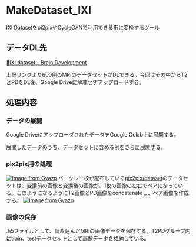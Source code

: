 # MakeDataset_IXI
IXI Datasetをpi2pixやCycleGANで利用できる形に変換するツール

## データDL先
🔗[IXI dataset - Brain Development](https://brain-development.org/ixi-dataset/)

上記リンクより600例のMRIのデータセットがDLできる。今回はその中からT2とPDをDL後、Google Driveに解凍せずアップロードする。

## 処理内容
### データの展開
Google DriveにアップローダされたデータをGoogle Colab上に展開する。

展開したデータのうち、データセットに含める例をさらに展開する。

### pix2pix用の処理
[![Image from Gyazo](https://i.gyazo.com/27b4dcff32749be36a1cd5c6972ddc41.png)](https://gyazo.com/27b4dcff32749be36a1cd5c6972ddc41)
バークレー校が配布している[pix2pix/dataset](https://people.eecs.berkeley.edu/~tinghuiz/projects/pix2pix/datasets/)のデータセットは、変換前の画像と変換後の画像が、1枚の画像の左右でペアになっている。このようになるようにT2画像とPD画像をconcatenateし、ペア画像を作成する。
[![Image from Gyazo](https://i.gyazo.com/f26a7426587f906f55d33c7371057f7c.png)](https://gyazo.com/f26a7426587f906f55d33c7371057f7c)

### 画像の保存
.h5ファイルとして、読み込んだMRIの画像データを保存する。T2PDグループ内にtrain、testデータセットとして画像データを格納している。
